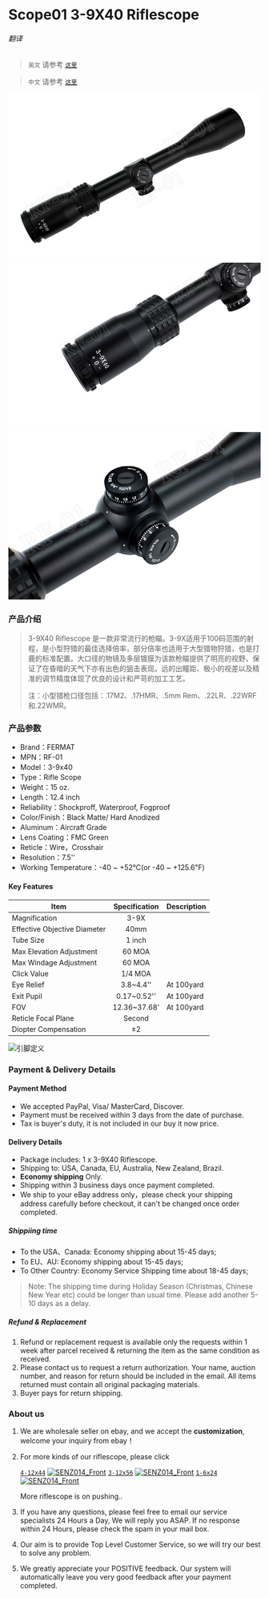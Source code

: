 # Scope01 3-9X40 Riflescope 

###### 翻译

> `英文` 请参考 [`这里`](https://github.com/njustcjj/Scope1-3-9X40-Riflescope/blob/master/README.md)

> `中文` 请参考 [`这里`](https://github.com/njustcjj/Scope1-3-9X40-Riflescope/blob/master/README_CN.md)

![](https://github.com/njustcjj/Scope1-3-9X40-Riflescope/raw/master/picture/Scope01_1.png "Overview")
![](https://github.com/njustcjj/Scope1-3-9X40-Riflescope/raw/master/picture/Scope01_2.png "Objective_Lens")
![](https://github.com/njustcjj/Scope1-3-9X40-Riflescope/raw/master/picture/Scope01_3.png "Turret")


### 产品介绍

> 3-9X40 Riflescope 是一款非常流行的枪瞄。3-9X适用于100码范围的射程，是小型狩猎的最佳选择倍率，部分倍率也适用于大型猎物狩猎，也是打鹿的标准配置。大口径的物镜及多层镀膜为该款枪瞄提供了明亮的视野，保证了在昏暗的天气下亦有出色的狙击表现。远的出瞳距、极小的视差以及精准的调节精度体现了优良的设计和严苛的加工工艺。
> 
> 注：小型猎枪口径包括：.17M2、.17HMR、.5mm Rem、.22LR、.22WRF和.22WMR。


### 产品参数

- Brand：FERMAT
- MPN：RF-01
- Model：3-9x40
- Type：Rifle Scope
- Weight：15 oz.
- Length：12.4 inch
- Reliability：Shockproff, Waterproof, Fogproof
- Color/Finish：Black Matte/ Hard Anodized
- Aluminum：Aircraft Grade 
- Lens Coating：FMC Green
- Reticle：Wire，Crosshair
- Resolution：7.5''
- Working Temperature：-40 ~ +52℃(or -40 ~ +125.6℉)

#### Key Features

|Item|Specification|Description|
|-|:-:|-|
|Magnification|3-9X||
|Effective Objective Diameter|40mm||
|Tube Size|1 inch||
|Max Elevation Adjustment|60 MOA||
|Max Windage Adjustment|60 MOA||
|Click Value|1/4 MOA||
|Eye Relief|3.8~4.4''|At 100yard|
|Exit Pupil|0.17~0.52''|At 100yard|
|FOV|12.36~37.68'|At 100yard|
|Reticle Focal Plane|Second||
|Diopter Compensation|±2||


![](https://github.com/njustcjj/SENZ014-0.96inch-I2C-OLED-12864-Display/blob/master/pic/SENZ014_pin.jpg "引脚定义") 


### Payment & Delivery Details

#### Payment Method

- We accepted PayPal, Visa/ MasterCard, Discover.
- Payment must be received within 3 days from the date of purchase.
- Tax is buyer's duty, it is not included in our buy it now price.

#### Delivery Details

- Package includes: 1 x 3-9X40 Riflescope.
- Shipping to: USA, Canada, EU, Australia, New Zealand, Brazil.
- **Economy shipping** Only.
- Shipping within 3 business days once payment completed.
- We ship to your eBay address only，please check your shipping address carefully before checkout, it can't be changed once order completed.

##### Shippiing time

- To the USA、Canada: Economy shipping about 15-45 days;
- To EU、AU: Economy shipping about 15-45 days; 
- To Other Country: Economy Service Shipping time about 18-45 days;

> Note: The shipping time during Holiday Season (Christmas, Chinese New Year etc) could be longer than usual time. Please add another 5-10 days as a delay.


##### Refund & Replacement

1. Refund or replacement request is available only the requests within 1 week after parcel received & returning the item as the same condition as received.
2. Please contact us to request a return authorization. Your name, auction number, and reason for return should be included in the email. All items returned must contain all original packaging materials.
3. Buyer pays for return shipping.

### About us

1. We are wholesale seller on ebay, and we accept the **customization**, welcome your inquiry from ebay！
2. For more kinds of our riflescope,  please click

	[`4-12x44`](https://)
	[![](https://github.com/njustcjj/SENZ014-0.96inch-I2C-OLED-12864-Display/blob/master/pic/SENZ014_front.jpg "SENZ014_Front")](https://)
	[`3-12x56`](https://)
	[![](https://github.com/njustcjj/SENZ014-0.96inch-I2C-OLED-12864-Display/blob/master/pic/SENZ014_front.jpg "SENZ014_Front")](https://)
	[`1-6x24`](https://)
	[![](https://github.com/njustcjj/SENZ014-0.96inch-I2C-OLED-12864-Display/blob/master/pic/SENZ014_front.jpg "SENZ014_Front")](https://)

	More riflescope is on pushing..

3. If you have any questions, please feel free to email our service specialists 24 Hours a Day, We will reply you ASAP. If no response within 24 Hours, please check the spam in your mail box. 
4. Our aim is to provide Top Level Customer Service, so we will try our best to solve any problem.
5. We greatly appreciate your POSITIVE feedback. Our system will automatically leave you very good feedback after your payment completed.
